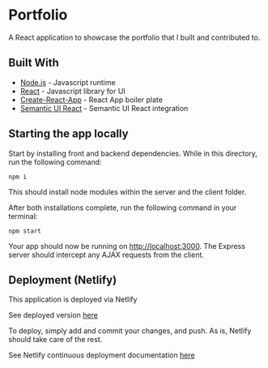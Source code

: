 # Portfolio

A React application to showcase the portfolio that I built and contributed to.

## Built With

* [Node.js](https://nodejs.org/en/) - Javascript runtime
* [React](https://reactjs.org/) - Javascript library for UI
* [Create-React-App](https://github.com/facebook/create-react-app) - React App boiler plate
* [Semantic UI React](https://react.semantic-ui.com/) - Semantic UI React integration


## Starting the app locally

Start by installing front and backend dependencies. While in this directory, run the following command:

```
npm i
```

This should install node modules within the server and the client folder.

After both installations complete, run the following command in your terminal:

```
npm start
```

Your app should now be running on <http://localhost:3000>. The Express server should intercept any AJAX requests from the client.

## Deployment (Netlify)

This application is deployed via Netlify

See deployed version [here](https://secure-reef-41974.herokuapp.com/)

To deploy, simply add and commit your changes, and push. As is, Netlify should take care of the rest.

See Netlify continuous deployment documentation [here](https://www.netlify.com/docs/continuous-deployment/)


